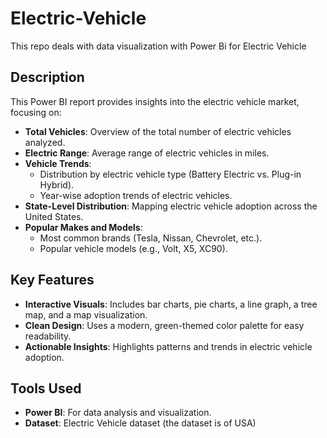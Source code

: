 # Electric-Vehicle
This repo deals with data visualization with Power Bi for Electric Vehicle 
## Description
This Power BI report provides insights into the electric vehicle market, focusing on:

- **Total Vehicles**: Overview of the total number of electric vehicles analyzed.
- **Electric Range**: Average range of electric vehicles in miles.
- **Vehicle Trends**:
  - Distribution by electric vehicle type (Battery Electric vs. Plug-in Hybrid).
  - Year-wise adoption trends of electric vehicles.
- **State-Level Distribution**: Mapping electric vehicle adoption across the United States.
- **Popular Makes and Models**:
  - Most common brands (Tesla, Nissan, Chevrolet, etc.).
  - Popular vehicle models (e.g., Volt, X5, XC90).

## Key Features
- **Interactive Visuals**: Includes bar charts, pie charts, a line graph, a tree map, and a map visualization.
- **Clean Design**: Uses a modern, green-themed color palette for easy readability.
- **Actionable Insights**: Highlights patterns and trends in electric vehicle adoption.

## Tools Used
- **Power BI**: For data analysis and visualization.
- **Dataset**: Electric Vehicle dataset (the dataset is of USA)
